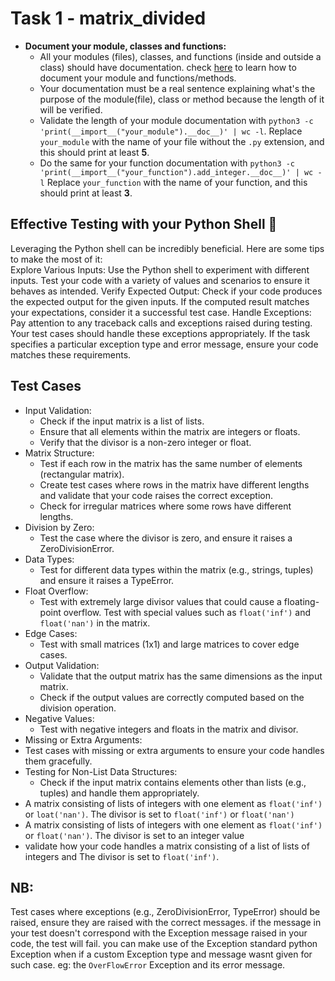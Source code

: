 # Task 1 - matrix_divided  
- **Document your module, classes and functions:**  
    - All your modules (files), classes, and functions (inside and outside a class) should have documentation. check [here](https://intranet.alxswe.com/rltoken/dOO785g5EQYkRU2E1wri0g) to learn how to document your module and functions/methods.  
    - Your documentation must be a real sentence explaining what's the purpose of the module(file), class or method because the length of it will be verified.
    - Validate the length of your module documentation with `python3 -c 'print(__import__("your_module").__doc__)' | wc -l`. Replace `your_module` with the name of your file without the `.py` extension, and this should print at least **5**.
    - Do the same for your function documentation with `python3 -c 'print(__import__("your_function").add_integer.__doc__)' | wc -l` Replace `your_function` with the name of your function, and this should print at least **3**.
## Effective Testing with your Python Shell 🐍
Leveraging the Python shell can be incredibly beneficial. Here are some tips to make the most of it:  
Explore Various Inputs: Use the Python shell to experiment with different inputs. Test your code with a variety of values and scenarios to ensure it behaves as intended.
Verify Expected Output: Check if your code produces the expected output for the given inputs. If the computed result matches your expectations, consider it a successful test case.
Handle Exceptions: Pay attention to any traceback calls and exceptions raised during testing. Your test cases should handle these exceptions appropriately. If the task specifies a particular exception type and error message, ensure your code matches these requirements.
## Test Cases  
- Input Validation:  
    - Check if the input matrix is a list of lists.
    - Ensure that all elements within the matrix are integers or floats.
    - Verify that the divisor is a non-zero integer or float.
- Matrix Structure:
    - Test if each row in the matrix has the same number of elements (rectangular matrix).
    - Create test cases where rows in the matrix have different lengths and validate that your code raises the correct exception.  
    - Check for irregular matrices where some rows have different lengths.
- Division by Zero:  
    - Test the case where the divisor is zero, and ensure it raises a ZeroDivisionError.
- Data Types:  
    - Test for different data types within the matrix (e.g., strings, tuples) and ensure it raises a TypeError.
- Float Overflow:  
    - Test with extremely large divisor values that could cause a floating-point overflow.
Test with special values such as `float('inf')` and `float('nan')` in the matrix.
- Edge Cases:  
    - Test with small matrices (1x1) and large matrices to cover edge cases.
- Output Validation:
    - Validate that the output matrix has the same dimensions as the input matrix.
    - Check if the output values are correctly computed based on the division operation.
- Negative Values:
    - Test with negative integers and floats in the matrix and divisor.  
- Missing or Extra Arguments:  
- Test cases with missing or extra arguments to ensure your code handles them gracefully.
- Testing for Non-List Data Structures:
    - Check if the input matrix contains elements other than lists (e.g., tuples) and handle them appropriately.
- A matrix consisting of lists of integers with one element as `float('inf')` or `loat('nan')`. The divisor is set to `float('inf')` or `float('nan')`
- A matrix consisting of lists of integers with one element as `float('inf')` or `float('nan')`. The divisor is set to an integer value
- validate how your code handles a matrix consisting of a list of lists of integers and The divisor is set to `float('inf')`.
## NB:
Test cases where exceptions (e.g., ZeroDivisionError, TypeError) should be raised, ensure they are raised with the correct messages.
if the message in your test doesn't correspond with the Exception message raised in your code, the test will fail. you can make use of the Exception standard
python Exception when if a custom Exception type and message wasnt given for such case. eg: the `OverFlowError` Exception and its error message.
